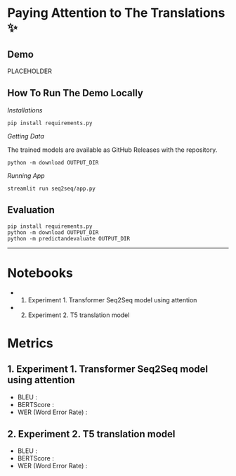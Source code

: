 # Paying Attention to The Translations ✨

## Demo

PLACEHOLDER

## How To Run The Demo Locally

*Installations*

```
pip install requirements.py
```

*Getting Data*

The trained models are available as GitHub Releases with the repository. 

```
python -m download OUTPUT_DIR
```

*Running App*

``
streamlit run seq2seq/app.py
``

## Evaluation 

```
pip install requirements.py
python -m download OUTPUT_DIR
python -m predictandevaluate OUTPUT_DIR
```
---

# Notebooks 

- 1. Experiment 1. Transformer Seq2Seq model using attention 
- 2. Experiment 2. T5 translation model

# Metrics 

## 1. Experiment 1. Transformer Seq2Seq model using attention 

- BLEU : 
- BERTScore : 
- WER (Word Error Rate) : 

## 2. Experiment 2. T5 translation model

- BLEU : 
- BERTScore : 
- WER (Word Error Rate) : 
